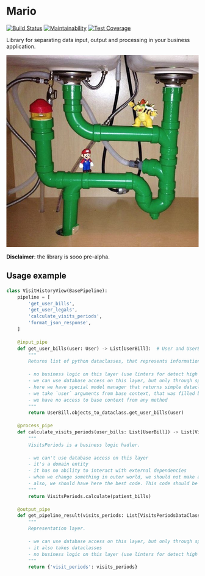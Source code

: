 # Mario

[![Build Status](https://travis-ci.org/best-doctor/Mario.svg?branch=master)](https://travis-ci.org/best-doctor/Mario)
[![Maintainability](https://api.codeclimate.com/v1/badges/86b3c0549c660bda7f4f/maintainability)](https://codeclimate.com/github/best-doctor/Mario/maintainability)
[![Test Coverage](https://api.codeclimate.com/v1/badges/86b3c0549c660bda7f4f/test_coverage)](https://codeclimate.com/github/best-doctor/Mario/test_coverage)

Library for separating data input, output and processing in your business application.

![Mario](https://raw.githubusercontent.com/best-doctor/Mario/master/docs_imgs/mario.png)

**Disclaimer**: the library is sooo pre-alpha.

## Usage example


```python
class VisitHistoryView(BasePipeline):
    pipeline = [
        'get_user_bills',
        'get_user_legals',
        'calculate_visits_periods',
        'format_json_response',
    ]

    @input_pipe
    def get_user_bills(user: User) -> List[UserBill]:  # User and UserBill is a Python dataclass
        """
        Returns list of python dataclasses, that represents information about user bills.
        
        - no business logic on this layer (use linters for detect high complexity level)
        - we can use database access on this layer, but only through special context manager 
        - here we have special model manager that returns simple dataclass, not an orm instance
        - we take `user` arguments from base context, that was filled by PipelineView
        - we have no access to base context from any method
        """
        return UserBill.objects_to_dataclass.get_user_bills(user)

    @process_pipe
    def calculate_visits_periods(user_bills: List[UserBill]) -> List[VisitsPeriods]:
        """
        VisitsPeriods is a business logic hadler.
        
        - we can't use database access on this layer
        - it's a domain entity
        - it has no ability to interact with external dependencies
        - when we change something in outer world, we should not make any change in this layer
        - also, we should have here the best code. This code should be tested very well
        """
        return VisitsPeriods.calculate(patient_bills)

    @output_pipe
    def get_pipeline_result(visits_periods: List[VisitsPeriodsDataClass]) -> JsonResponse:
        """
        Representation layer.
    
        - we can use database access on this layer, but only through special context manager
        - it also takes dataclasses
        - no business logic on this layer (use linters for detect high complexity level)
        """
        return {'visit_periods': visits_periods}
``` 
